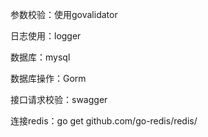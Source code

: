 参数校验：使用govalidator

日志使用：logger

数据库：mysql

数据库操作：Gorm

接口请求校验：swagger

连接redis：go get github.com/go-redis/redis/